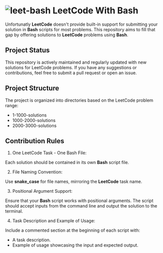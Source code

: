 # ![leet-bash](https://github.com/HarutyunAg/leetcode-with-bash/assets/106912298/9e869ecb-359b-40a7-9d96-3ed96390e99b) LeetCode With Bash

Unfortunatly __LeetCode__ doesn't provide built-in support for submitting your solution in __Bash__ scripts for most problems. This repository aims to fill that gap by offering solutions to __LeetCode__ problems using __Bash__.

## Project Status

This repository is actively maintained and regularly updated with new solutions for LeetCode problems. If you have any suggestions or contributions, feel free to submit a pull request or open an issue.

## Project Structure

The project is organized into directories based on the LeetCode problem range:
- 1-1000-solutions
- 1000-2000-solutions
- 2000-3000-solutions

## Contribution Rules
1. One LeetCode Task - One Bash File:

Each solution should be contained in its own **Bash** script file.

2. File Naming Convention:

Use **snake_case** for file names, mirroring the **LeetCode** task name.

3. Positional Argument Support:
   
Ensure that your **Bash** script works with positional arguments.
The script should accept inputs from the command line and output the solution to the terminal.

4. Task Description and Example of Usage:

Include a commented section at the beginning of each script with:
- A task description.
- Example of usage showcasing the input and expected output.
